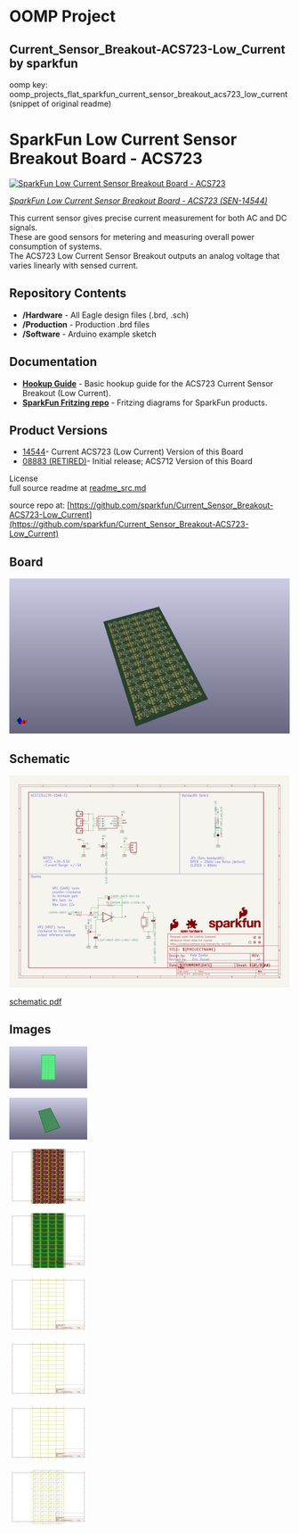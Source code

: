 # OOMP Project  
## Current_Sensor_Breakout-ACS723-Low_Current  by sparkfun  
  
oomp key: oomp_projects_flat_sparkfun_current_sensor_breakout_acs723_low_current  
(snippet of original readme)  
  
SparkFun Low Current Sensor Breakout Board - ACS723  
======================================================  
  
[![SparkFun Low Current Sensor Breakout Board - ACS723](https://cdn.sparkfun.com/assets/parts/1/2/6/6/7/14544-SparkFun_Current_Sensor_Breakout_-_ACS723__Low_Current_-01.jpg)](https://www.sparkfun.com/products/14544)  
  
[*SparkFun Low Current Sensor Breakout Board - ACS723 (SEN-14544)*](https://www.sparkfun.com/products/14544)   
  
This current sensor gives precise current measurement for both AC and DC signals.   
These are good sensors for metering and measuring overall power consumption of systems.  
The ACS723 Low Current Sensor Breakout outputs an analog voltage that varies linearly with sensed current.  
  
Repository Contents  
-------------------  
* **/Hardware** - All Eagle design files (.brd, .sch)  
* **/Production** - Production .brd files  
* **/Software** - Arduino example sketch  
  
Documentation  
-------------------  
* **[Hookup Guide](https://learn.sparkfun.com/tutorials/current-sensor-breakout-acs723-hookup-guide)** - Basic hookup guide for the ACS723 Current Sensor Breakout (Low Current).  
* **[SparkFun Fritzing repo](https://github.com/sparkfun/Fritzing_Parts)** - Fritzing diagrams for SparkFun products.  
  
Product Versions  
----------------  
* [14544](https://www.sparkfun.com/products/14544)- Current ACS723 (Low Current) Version of this Board  
* [08883 (RETIRED)](https://github.com/sparkfun/Low_Current_Sensor_Breakout-ACS712)- Initial release; ACS712 Version of this Board  
  
License  
  full source readme at [readme_src.md](readme_src.md)  
  
source repo at: [https://github.com/sparkfun/Current_Sensor_Breakout-ACS723-Low_Current](https://github.com/sparkfun/Current_Sensor_Breakout-ACS723-Low_Current)  
## Board  
  
[![working_3d.png](working_3d_600.png)](working_3d.png)  
## Schematic  
  
[![working_schematic.png](working_schematic_600.png)](working_schematic.png)  
  
[schematic pdf](working_schematic.pdf)  
## Images  
  
[![working_3D_bottom.png](working_3D_bottom_140.png)](working_3D_bottom.png)  
  
[![working_3D_top.png](working_3D_top_140.png)](working_3D_top.png)  
  
[![working_assembly_page_01.png](working_assembly_page_01_140.png)](working_assembly_page_01.png)  
  
[![working_assembly_page_02.png](working_assembly_page_02_140.png)](working_assembly_page_02.png)  
  
[![working_assembly_page_03.png](working_assembly_page_03_140.png)](working_assembly_page_03.png)  
  
[![working_assembly_page_04.png](working_assembly_page_04_140.png)](working_assembly_page_04.png)  
  
[![working_assembly_page_05.png](working_assembly_page_05_140.png)](working_assembly_page_05.png)  
  
[![working_assembly_page_06.png](working_assembly_page_06_140.png)](working_assembly_page_06.png)  

